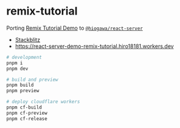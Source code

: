 # remix-tutorial

Porting [Remix Tutorial Demo](https://github.com/remix-run/remix/blob/b07921efd5e8eed98e2996749852777c71bc3e50/docs/start/tutorial.md) to [`@hiogawa/react-server`](https://github.com/hi-ogawa/vite-plugins/tree/main/packages/react-server)

- [Stackblitz](https://stackblitz.com/https://github.com/hi-ogawa/rsc-on-vite/tree/main/remix-tutorial)
- https://react-server-demo-remix-tutorial.hiro18181.workers.dev

```sh
# development
pnpm i
pnpm dev

# build and preview
pnpm build
pnpm preview

# deploy cloudflare workers
pnpm cf-build
pnpm cf-preview
pnpm cf-release
```
